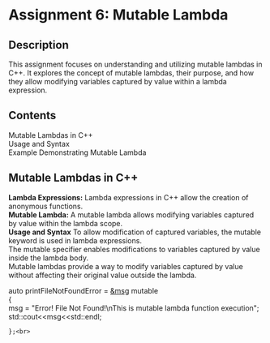 # Assignment 6: Mutable Lambda
## Description
This assignment focuses on understanding and utilizing mutable lambdas in C++. It explores the concept of mutable lambdas, their purpose, and how they
allow modifying variables captured by value within a lambda expression.

## Contents
Mutable Lambdas in C++<br>
Usage and Syntax<br>
Example Demonstrating Mutable Lambda<br>

## Mutable Lambdas in C++
**Lambda Expressions:** Lambda expressions in C++ allow the creation of anonymous functions.<br>
**Mutable Lambda:** A mutable lambda allows modifying variables captured by value within the lambda scope.<br>
**Usage and Syntax**
To allow modification of captured variables, the mutable keyword is used in lambda expressions.<br>
The mutable specifier enables modifications to variables captured by value inside the lambda body.<br>
Mutable lambdas provide a way to modify variables captured by value without affecting their original value outside the lambda.<br>

auto printFileNotFoundError = [&msg]() mutable<br>
    {<br>
        msg = "Error! File Not Found!\nThis is mutable lambda function execution";<br>
		std::cout<<msg<<std::endl;<br>
        
    };<br>
